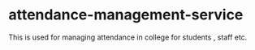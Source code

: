 # attendance-management-service
This is used for managing attendance in college for students , staff etc. 
